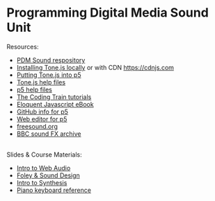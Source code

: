 # Programming Digital Media Sound Unit

Resources:
- <a href = "https://github.com/edemastes/pdm-sound"> PDM Sound respository </a>
- <a href = "https://tonejs.github.io/">Installing Tone.js locally</a> or with CDN <a href = "https://cdnjs.com/">https://cdnjs.com</a>
- <a href = "https://pdm.lsupathways.org/3_audio/">Putting Tone.js into p5</a> 
- <a href = "https://github.com/Tonejs">Tone.js help files </a>
- <a href = "https://p5js.org/reference/"> p5 help files <a>
- <a href = "https://www.youtube.com/@TheCodingTrain"> The Coding Train tutorials </a>
- <a href = "https://eloquentjavascript.net/"> Eloquent Javascript eBook </a>
- <a href = "https://github.com/processing">GitHub info for p5</a> 
- <a href = "https://editor.p5js.org/">Web editor for p5</a>
- <a href = "https://freesound.org/"> freesound.org </a>
- <a href = "https://sound-effects.bbcrewind.co.uk/?authuser=0"> BBC sound FX archive </a>
<br><br>

Slides & Course Materials:
- <a href = "https://edemastes.github.io/pdm-sound/web-audio-intro.pdf"> Intro to Web Audio </a>
- <a href = "https://edemastes.github.io/pdm-sound/foley-sound-design.pdf"> Foley & Sound Design </a>
- <a href = "https://edemastes.github.io/pdm-sound/synthesis.pdf"> Intro to Synthesis </a>
- <a href = "https://edemastes.github.io/pdm-sound/piano-keys.jpg"> Piano keyboard reference </a>
